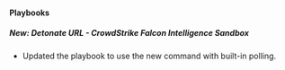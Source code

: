 
#### Playbooks

##### New: Detonate URL - CrowdStrike Falcon Intelligence Sandbox

- Updated the playbook to use the new command with built-in polling.
